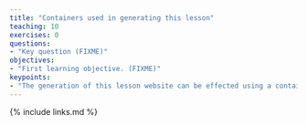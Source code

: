 ```yaml
---
title: "Containers used in generating this lesson"
teaching: 10
exercises: 0
questions:
- "Key question (FIXME)"
objectives:
- "First learning objective. (FIXME)"
keypoints:
- "The generation of this lesson website can be effected using a container."
---
```



{% include links.md %}
